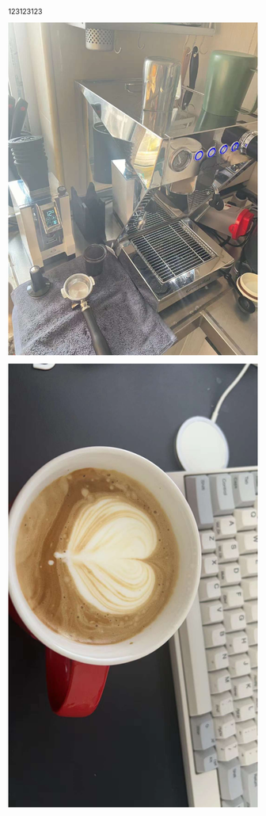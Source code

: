 123123123


![coffee-machine](../../images/coffee-machine.jpg)

![coffee-machine](../../images/coffee.jpg)